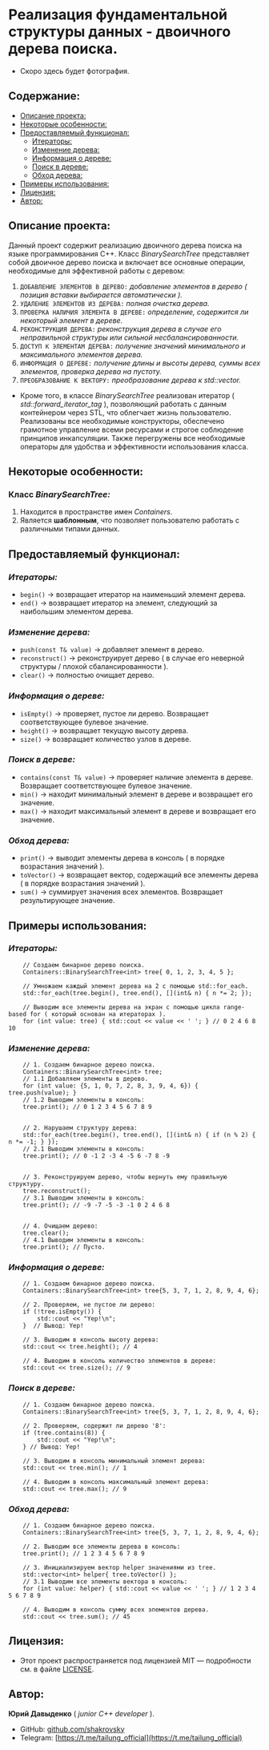 # Реализация фундаментальной структуры данных - двоичного дерева поиска.

- Скоро здесь будет фотография.

## Содержание:

- [Описание проекта:](#описание-проекта)
- [Некоторые особенности:](#некоторые-особенности)
- [Предоставляемый функционал:](#предоставляемый-функционал)
  - [Итераторы:](#итераторы)
  - [Изменение дерева:](#изменение-дерева)
  - [Информация о дереве:](#информация-о-дереве)
  - [Поиск в дереве:](#поиск-в-дереве)
  - [Обход дерева:](#обход-дерева)
- [Примеры использования:](#примеры-использования)
- [Лицензия:](#лицензия)
- [Автор:](#автор)

## Описание проекта:

Данный проект содержит реализацию двоичного дерева поиска на языке программирования C++. Класс *BinarySearchTree* представляет собой двоичное дерево поиска и включает все основные операции, необходимые для эффективной работы с деревом:

1) `ДОБАВЛЕНИЕ ЭЛЕМЕНТОВ В ДЕРЕВО:` *добавление элементов в дерево ( позиция вставки выбирается автоматически ).*
2) `УДАЛЕНИЕ ЭЛЕМЕНТОВ ИЗ ДЕРЕВА:` *полная очистка дерева.*
3) `ПРОВЕРКА НАЛИЧИЯ ЭЛЕМЕНТА В ДЕРЕВЕ:` *определение, содержится ли некоторый элемент в дереве.*
4) `РЕКОНСТРУКЦИЯ ДЕРЕВА:` *реконструкция дерева в случае его неправильной структуры или сильной несбалансированности.*
5) `ДОСТУП К ЭЛЕМЕНТАМ ДЕРЕВА:` *получение значений минимального и максимального элементов дерева.*
6) `ИНФОРМАЦИЯ О ДЕРЕВЕ:` *получение длины и высоты дерева, суммы всех элементов, проверка дерева на пустоту.*
7) `ПРЕОБРАЗОВАНИЕ К ВЕКТОРУ:` *преобразование дерева к std::vector.*

- Кроме того, в классе *BinarySearchTree* реализован итератор ( *std::forward_iterator_tag* ), позволяющий работать с данным контейнером через STL, что облегчает жизнь пользователю. Реализованы все необходимые конструкторы, обеспечено грамотное управление всеми ресурсами и строгое соблюдение принципов инкапсуляции. Также перегружены все необходимые операторы для удобства и эффективности использования класса.

## Некоторые особенности:

### Класс *BinarySearchTree:*
1) Находится в пространстве имен *Containers*.
2) Является **шаблонным**, что позволяет пользователю работать с различными типами данных.

## Предоставляемый функционал:

### *Итераторы:*
- ```begin()``` -> возвращает итератор на наименьший элемент дерева.
- ```end()``` -> возвращает итератор на элемент, следующий за наибольшим элементом дерева.

### *Изменение дерева:*
- ```push(const T& value)``` -> добавляет элемент в дерево.
- ```reconstruct()``` -> реконструирует дерево ( в случае его неверной структуры / плохой сбалансированности ). 
- ```clear()``` -> полностью очищает дерево.

### *Информация о дереве:*
- ```isEmpty()``` -> проверяет, пустое ли дерево. Возвращает соответствующее булевое значение.
- ```height()``` -> возвращает текущую высоту дерева.
- ```size()``` -> возвращает количество узлов в дереве.

### *Поиск в дереве:*
- ```contains(const T& value)``` -> проверяет наличие элемента в дереве. Возвращает соответствующее булевое значение.
- ```min()``` -> находит минимальный элемент в дереве и возвращает его значение.
- ```max()``` -> находит максимальный элемент в дереве и возвращает его значение.

### *Обход дерева:*
- ```print()``` -> выводит элементы дерева в консоль ( в порядке возрастания значений ).
- ```toVector()``` -> возвращает вектор, содержащий все элементы дерева ( в порядке возрастания значений ). 
- ```sum()``` -> суммирует значения всех элементов. Возвращает результирующее значение.

## Примеры использования:

### *Итераторы:*
```
    // Создаем бинарное дерево поиска.
    Containers::BinarySearchTree<int> tree{ 0, 1, 2, 3, 4, 5 };

    // Умножаем каждый элемент дерева на 2 с помощью std::for_each.
    std::for_each(tree.begin(), tree.end(), [](int& n) { n *= 2; });

    // Выводим все элементы дерева на экран с помощью цикла range-based for ( который основан на итераторах ).
    for (int value: tree) { std::cout << value << ' '; } // 0 2 4 6 8 10
```

### *Изменение дерева:*
```
    // 1. Создаем бинарное дерево поиска.
    Containers::BinarySearchTree<int> tree;
    // 1.1 Добавляем элементы в дерево.
    for (int value: {5, 1, 0, 7, 2, 8, 3, 9, 4, 6}) { tree.push(value); }
    // 1.2 Выводим элементы в консоль:
    tree.print(); // 0 1 2 3 4 5 6 7 8 9


    // 2. Нарушаем структуру дерева:
    std::for_each(tree.begin(), tree.end(), [](int& n) { if (n % 2) { n *= -1; } });
    // 2.1 Выводим элементы в консоль:
    tree.print(); // 0 -1 2 -3 4 -5 6 -7 8 -9


    // 3. Реконструируем дерево, чтобы вернуть ему правильную структуру.
    tree.reconstruct();
    // 3.1 Выводим элементы в консоль:
    tree.print(); // -9 -7 -5 -3 -1 0 2 4 6 8


    // 4. Очищаем дерево:
    tree.clear();
    // 4.1 Выводим элементы в консоль:
    tree.print(); // Пусто.
```

### *Информация о дереве:*
```
    // 1. Создаем бинарное дерево поиска.
    Containers::BinarySearchTree<int> tree{5, 3, 7, 1, 2, 8, 9, 4, 6};

    // 2. Проверяем, не пустое ли дерево:
    if (!tree.isEmpty()) {
        std::cout << "Yep!\n";
    }  // Вывод: Yep!

    // 3. Выводим в консоль высоту дерева:
    std::cout << tree.height(); // 4

    // 4. Выводим в консоль количество элементов в дереве: 
    std::cout << tree.size(); // 9
```

### *Поиск в дереве:*
```
    // 1. Создаем бинарное дерево поиска.
    Containers::BinarySearchTree<int> tree{5, 3, 7, 1, 2, 8, 9, 4, 6};

    // 2. Проверяем, содержит ли дерево '8':
    if (tree.contains(8)) {
        std::cout << "Yep!\n";
    } // Вывод: Yep!

    // 3. Выводим в консоль минимальный элемент дерева:
    std::cout << tree.min(); // 1

    // 4. Выводим в консоль максимальный элемент дерева:
    std::cout << tree.max(); // 9
```

### *Обход дерева:*
```
    // 1. Создаем бинарное дерево поиска.
    Containers::BinarySearchTree<int> tree{5, 3, 7, 1, 2, 8, 9, 4, 6};

    // 2. Выводим все элементы дерева в консоль: 
    tree.print(); // 1 2 3 4 5 6 7 8 9

    // 3. Инициализируем вектор helper значениями из tree.
    std::vector<int> helper{ tree.toVector() };
    // 3.1 Выводим все элементы вектора в консоль:
    for (int value: helper) { std::cout << value << ' '; } // 1 2 3 4 5 6 7 8 9

    // 4. Выводим в консоль сумму всех элементов дерева.
    std::cout << tree.sum(); // 45
```

## Лицензия:

- Этот проект распространяется под лицензией MIT — подробности см. в файле [LICENSE](LICENSE).

## Автор:

**Юрий Давыденко** ( *junior C++ developer* ).

- GitHub: [github.com/shakrovsky](https://github.com/shakrovsky)
- Telegram: [https://t.me/tailung_official](https://t.me/tailung_official)
